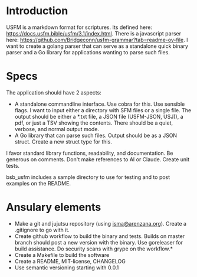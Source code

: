 # Introduction

USFM is a markdown format for scriptures. Its defined here: https://docs.usfm.bible/usfm/3.1/index.html. There is a javascript parser here: https://github.com/Bridgeconn/usfm-grammar?tab=readme-ov-file.
I want to create a golang parser that can serve as a standalone quick binary parser and a Go library for applications wanting to parse such files.

# Specs

The application should have 2 aspects:
- A standalone commandline interface. Use cobra for this. Use sensible flags. I want to input either a directory with SFM files or a single file. The output should be either a *.txt file, a JSON file (USFM-JSON, USJ)), a pdf, or just a TSV showing the contents. There should be a quiet, verbose, and normal output mode.
- A Go library that can parse such files. Output should be as a JSON struct. Create a new struct type for this.

I favor standard library functions, readability, and documentation. Be generous on comments.
Don't make references to AI or Claude.
Create unit tests.

bsb_usfm includes a sample directory to use for testing and to post examples on the README.

# Ansulary elements

* Make a git and jujutsu repository (using isma@arenzana.org). Create a .gitignore to go with it.
* Create github workflow to build the binary and tests. Builds on master branch should post a new version with the binary. Use goreleaser for build assistance. Do security scans with grype on the workflow.* 
* Create a Makefile to build the software
* Create a README, MIT-license, CHANGELOG
* Use semantic versioning starting with 0.0.1
